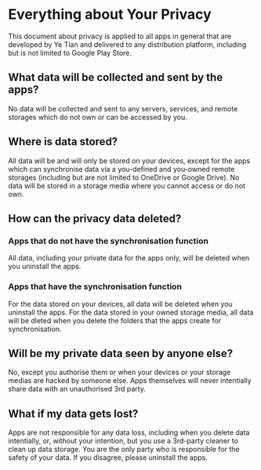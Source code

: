 # Everything about Your Privacy

This document about privacy is applied to all apps in general that are developed by Ye Tian 
and delivered to any distribution platform, including but is not limited to Google Play Store.

## What data will be collected and sent by the apps?
No data will be collected and sent to any servers, services, and remote storages which do not own or can be accessed by you. 

## Where is data stored?
All data will be and will only be stored on your devices, except for the apps which can synchronise data 
via a you-defined and you-owned remote storages (including but are not limited to OneDrive or Google Drive).
No data will be stored in a storage media where you cannot access or do not own.

## How can the privacy data deleted? 

### Apps that do not have the synchronisation function
All data, including your private data for the apps only, will be deleted when you uninstall the apps.

### Apps that have the synchronisation function
For the data stored on your devices, all data will be deleted when you uninstall the apps.
For the data stored in your owned storage media, all data will be dleted when you delete the folders that the apps create for synchronisation.

## Will be my private data seen by anyone else?
No, except you authorise them or when your devices or your storage medias are hacked by someone else.
Apps themselves will never intentially share data with an unauthorised 3rd party.

## What if my data gets lost?
Apps are not responsible for any data loss, including when you delete data intentially, or, without your intention, but you use a 3rd-party cleaner to clean up data storage.
You are the only party who is responsible for the safety of your data. If you disagree, please uninstall the apps.



